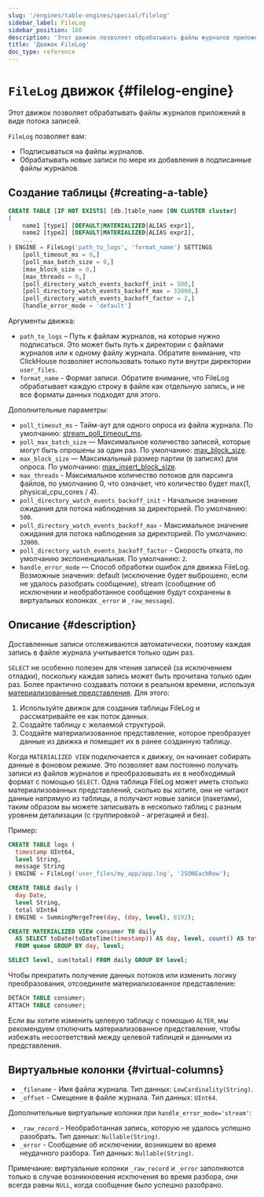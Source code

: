 ```yaml
---
slug: '/engines/table-engines/special/filelog'
sidebar_label: FileLog
sidebar_position: 160
description: 'Этот движок позволяет обрабатывать файлы журналов приложений как поток'
title: 'Движок FileLog'
doc_type: reference
---
```

# `FileLog` движок {#filelog-engine}

Этот движок позволяет обрабатывать файлы журналов приложений в виде потока записей.

`FileLog` позволяет вам:

- Подписываться на файлы журналов.
- Обрабатывать новые записи по мере их добавления в подписанные файлы журналов.

## Создание таблицы {#creating-a-table}

```sql
CREATE TABLE [IF NOT EXISTS] [db.]table_name [ON CLUSTER cluster]
(
    name1 [type1] [DEFAULT|MATERIALIZED|ALIAS expr1],
    name2 [type2] [DEFAULT|MATERIALIZED|ALIAS expr2],
    ...
) ENGINE = FileLog('path_to_logs', 'format_name') SETTINGS
    [poll_timeout_ms = 0,]
    [poll_max_batch_size = 0,]
    [max_block_size = 0,]
    [max_threads = 0,]
    [poll_directory_watch_events_backoff_init = 500,]
    [poll_directory_watch_events_backoff_max = 32000,]
    [poll_directory_watch_events_backoff_factor = 2,]
    [handle_error_mode = 'default']
```

Аргументы движка:

- `path_to_logs` – Путь к файлам журналов, на которые нужно подписаться. Это может быть путь к директории с файлами журналов или к одному файлу журнала. Обратите внимание, что ClickHouse позволяет использовать только пути внутри директории `user_files`.
- `format_name` - Формат записи. Обратите внимание, что FileLog обрабатывает каждую строку в файле как отдельную запись, и не все форматы данных подходят для этого.

Дополнительные параметры:

- `poll_timeout_ms` - Тайм-аут для одного опроса из файла журнала. По умолчанию: [stream_poll_timeout_ms](../../../operations/settings/settings.md#stream_poll_timeout_ms).
- `poll_max_batch_size` — Максимальное количество записей, которые могут быть опрошены за один раз. По умолчанию: [max_block_size](/operations/settings/settings#max_block_size).
- `max_block_size` — Максимальный размер партии (в записях) для опроса. По умолчанию: [max_insert_block_size](../../../operations/settings/settings.md#max_insert_block_size).
- `max_threads` - Максимальное количество потоков для парсинга файлов, по умолчанию 0, что означает, что количество будет max(1, physical_cpu_cores / 4).
- `poll_directory_watch_events_backoff_init` - Начальное значение ожидания для потока наблюдения за директорией. По умолчанию: `500`.
- `poll_directory_watch_events_backoff_max` - Максимальное значение ожидания для потока наблюдения за директорией. По умолчанию: `32000`.
- `poll_directory_watch_events_backoff_factor` - Скорость отката, по умолчанию экспоненциальная. По умолчанию: `2`.
- `handle_error_mode` — Способ обработки ошибок для движка FileLog. Возможные значения: default (исключение будет выброшено, если не удалось разобрать сообщение), stream (сообщение об исключении и необработанное сообщение будут сохранены в виртуальных колонках `_error` и `_raw_message`).

## Описание {#description}

Доставленные записи отслеживаются автоматически, поэтому каждая запись в файле журнала учитывается только один раз.

`SELECT` не особенно полезен для чтения записей (за исключением отладки), поскольку каждая запись может быть прочитана только один раз. Более практично создавать потоки в реальном времени, используя [материализованные представления](../../../sql-reference/statements/create/view.md). Для этого:

1.  Используйте движок для создания таблицы FileLog и рассматривайте ее как поток данных.
2.  Создайте таблицу с желаемой структурой.
3.  Создайте материализованное представление, которое преобразует данные из движка и помещает их в ранее созданную таблицу.

Когда `MATERIALIZED VIEW` подключается к движку, он начинает собирать данные в фоновом режиме. Это позволяет вам постоянно получать записи из файлов журналов и преобразовывать их в необходимый формат с помощью `SELECT`.
Одна таблица FileLog может иметь столько материализованных представлений, сколько вы хотите, они не читают данные напрямую из таблицы, а получают новые записи (пакетами), таким образом вы можете записывать в несколько таблиц с разным уровнем детализации (с группировкой - агрегацией и без).

Пример:

```sql
CREATE TABLE logs (
  timestamp UInt64,
  level String,
  message String
) ENGINE = FileLog('user_files/my_app/app.log', 'JSONEachRow');

CREATE TABLE daily (
  day Date,
  level String,
  total UInt64
) ENGINE = SummingMergeTree(day, (day, level), 8192);

CREATE MATERIALIZED VIEW consumer TO daily
  AS SELECT toDate(toDateTime(timestamp)) AS day, level, count() AS total
  FROM queue GROUP BY day, level;

SELECT level, sum(total) FROM daily GROUP BY level;
```

Чтобы прекратить получение данных потоков или изменить логику преобразования, отсоедините материализованное представление:

```sql
DETACH TABLE consumer;
ATTACH TABLE consumer;
```

Если вы хотите изменить целевую таблицу с помощью `ALTER`, мы рекомендуем отключить материализованное представление, чтобы избежать несоответствий между целевой таблицей и данными из представления.

## Виртуальные колонки {#virtual-columns}

- `_filename` - Имя файла журнала. Тип данных: `LowCardinality(String)`.
- `_offset` - Смещение в файле журнала. Тип данных: `UInt64`.

Дополнительные виртуальные колонки при `handle_error_mode='stream'`:

- `_raw_record` - Необработанная запись, которую не удалось успешно разобрать. Тип данных: `Nullable(String)`.
- `_error` - Сообщение об исключении, возникшем во время неудачного разбора. Тип данных: `Nullable(String)`.

Примечание: виртуальные колонки `_raw_record` и `_error` заполняются только в случае возникновения исключения во время разбора, они всегда равны `NULL`, когда сообщение было успешно разобрано.
